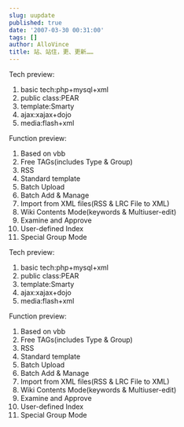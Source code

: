 ```yaml
---
slug: uupdate
published: true
date: '2007-03-30 00:31:00'
tags: []
author: AlloVince
title: 站、站住，更、更新……
---
```


Tech preview:

   1. basic tech:php+mysql+xml
   2. public class:PEAR
   3. template:Smarty
   4. ajax:xajax+dojo
   5. media:flash+xml

Function preview:

   1. Based on vbb
   2. Free TAGs(includes Type & Group)
   3. RSS
   4. Standard template
   5. Batch Upload
   6. Batch Add & Manage
   7. Import from XML files(RSS & LRC File to XML)
   8. Wiki Contents Mode(keywords & Multiuser-edit)
   9. Examine and Approve
  10. User-defined Index
  11. Special Group Mode

Tech preview:

1. basic tech:php+mysql+xml
2. public class:PEAR
3. template:Smarty
4. ajax:xajax+dojo
5. media:flash+xml

Function preview:

1. Based on vbb
2. Free TAGs(includes Type & Group)
3. RSS
4. Standard template
5. Batch Upload
6. Batch Add & Manage
7. Import from XML files(RSS & LRC File to XML)
8. Wiki Contents Mode(keywords & Multiuser-edit)
9. Examine and Approve
10. User-defined Index
11. Special Group Mode

